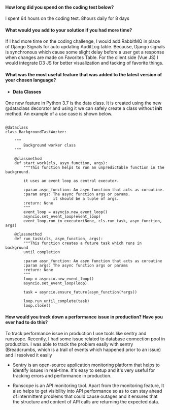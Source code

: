 #### How long did you spend on the coding test below?
 I spent 64 hours on the coding test. 8hours daily for 8 days

#### What would you add to your solution if you had more time?

If I had more time on the coding challenge, I would add RabbitMQ in place of Django Signals for auto updating AuditLog table.
Because, Django signals is synchronous which cause some slight delay before a user get a response when changes are made on Favorites Table. For the client side (Vue JS) I would integrate D3 JS for better visualization and tacking of favorite things.

#### What was the most useful feature that was added to the latest version of your chosen language? 

- #### Data Classes

One new feature in Python 3.7 is the data class. It is created using the new @dataclass decorator and using it we can safely create a class without __init__ method.
An example of a use case is shown below.

```import asyncio

@dataclass
class BackgroundTaskWorker:

    """
        Background worker class
    """

    @classmethod
    def start_work(cls, asyn_function, args):
        """This function helps to run an unpredictable function in the background.

        it uses an event loop as central executor.

        :param asyn_function: An asyn function that acts as coroutine.
        :param args: The async function args or params.
                     it should be a tuple of args.
        :return: None
        """
        event_loop = asyncio.new_event_loop()
        asyncio.set_event_loop(event_loop)
        event_loop.run_in_executor(None, cls.run_task, asyn_function, args)

    @classmethod
    def run_task(cls, asyn_function, args):
        """This function creates a future task which runs in background
        until completion

        :param asyn_function: An asyn function that acts as coroutine
        :param args: The async function args or params
        :return: None
        """
        loop = asyncio.new_event_loop()
        asyncio.set_event_loop(loop)

        task = asyncio.ensure_future(asyn_function(*args))

        loop.run_until_complete(task)
        loop.close()
```

#### How would you track down a performance issue in production? Have you ever had to do this?
To track performance issue in production I use tools like sentry and runscope. Recently, I had some issue related to database 
connection pool in production. I was able to track the problem easily with 
sentry (Breadcrumbs, which is a trail of events which happened prior to an issue) and I resolved it easily


- Sentry is an open-source application monitoring platform that helps to identify issues in real-time. 
It's easy to setup and it's very useful for tracking errors and performance in production.

- Runscope is an API monitoring tool. Apart from the monitoring feature, It also helps to get visibility into API performance 
so as to can stay ahead of intermittent problems that could cause outages and it ensures that the structure and content of API calls 
are returning the expected data.
